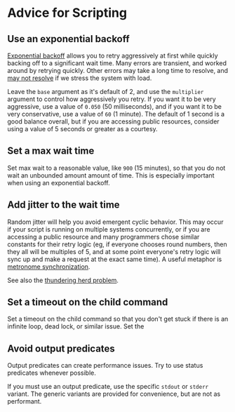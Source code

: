# Advice for Scripting

## Use an exponential backoff

[Exponential backoff](https://en.wikipedia.org/wiki/Exponential_backoff) allows you to retry
aggressively at first while quickly backing off to a significant wait time. Many errors are
transient, and worked around by retrying quickly. Other errors may take a long time to resolve, and
[may not resolve](https://en.wikipedia.org/wiki/Thundering_herd_problem) if we stress the system
with load.

Leave the `base` argument as it's default of 2, and use the `multiplier` argument to control how
aggressively you retry. If you want it to be very aggressive, use a value of `0.050` (50
milliseconds), and if you want it to be very conservative, use a value of `60` (1 minute). The
default of 1 second is a good balance overall, but if you are accessing public resources, consider
using a value of 5 seconds or greater as a courtesy.

## Set a max wait time

Set max wait to a reasonable value, like `900` (15 minutes), so that you do not wait an unbounded
amount amount of time. This is especially important when using an exponential backoff.

## Add jitter to the wait time

Random jitter will help you avoid emergent cyclic behavior. This may occur if your script is running
on multiple systems concurrently, or if you are accessing a public resource and many programmers
chose similar constants for their retry logic (eg, if everyone chooses round numbers, then they all
will be multiples of 5, and at some point everyone's retry logic will sync up and make a request at
the exact same time). A useful metaphor is
[metronome synchronization](https://www.youtube.com/watch?v=T58lGKREubo).

See also the [thundering herd problem](https://en.wikipedia.org/wiki/Thundering_herd_problem).

## Set a timeout on the child command

Set a timeout on the child command so that you don't get stuck if there is an infinite loop, dead
lock, or similar issue. Set the

## Avoid output predicates

Output predicates can create performance issues. Try to use status predicates whenever possible.

If you must use an output predicate, use the specific `stdout` or `stderr` variant. The generic
variants are provided for convenience, but are not as performant.
